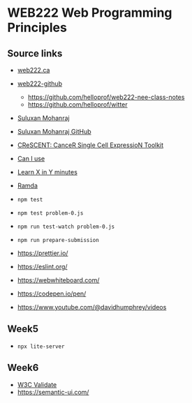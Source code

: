 # WEB222   Web Programming Principles

## Source links

- [web222.ca](https://web222.ca/)
- [web222-github](https://github.com/sictweb/web222)
    - https://github.com/helloprof/web222-nee-class-notes
    - https://github.com/helloprof/witter

- [Suluxan Mohanraj](https://www.linkedin.com/in/suluxan/)
- [Suluxan Mohanraj GitHub](https://github.com/helloprof/web222-nee-class-notes)

- [CReSCENT: CanceR Single Cell ExpressioN Toolkit](https://crescent.cloud/)

- [Can I use](https://caniuse.com/)
- [Learn X in Y minutes](https://learnxinyminutes.com/)
- [Ramda](https://ramdajs.com/)

- `npm test`
- `npm test problem-0.js`
- `npm run test-watch problem-0.js`
- `npm run prepare-submission`

- https://prettier.io/
- https://eslint.org/
- https://webwhiteboard.com/
- https://codepen.io/pen/

- https://www.youtube.com/@davidhumphrey/videos

## Week5

- `npx lite-server`

## Week6

- [W3C Validate](https://validator.w3.org/)
- https://semantic-ui.com/